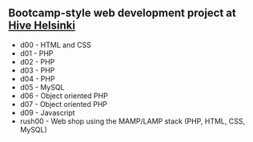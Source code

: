 ## Bootcamp-style web development project at [Hive Helsinki](https://www.hive.fi)

- d00 - HTML and CSS
- d01 - PHP
- d02 - PHP
- d03 - PHP
- d04 - PHP
- d05 - MySQL
- d06 - Object oriented PHP
- d07 - Object oriented PHP
- d09 - Javascript
- rush00 - Web shop using the MAMP/LAMP stack (PHP, HTML, CSS, MySQL)
